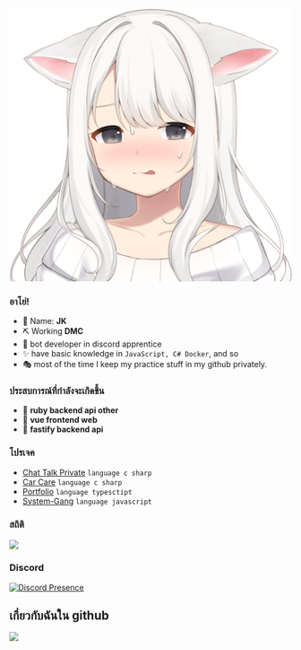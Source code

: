 <p align="center">
  <img src="11.png">
</p>

### อาโย่!

- 🍒 Name: **JK** 
- ⛏ Working  **DMC** 
- 🎨 bot developer in discord apprentice
- ✨ have basic knowledge in `JavaScript, C# Docker`, and so
- 🎭 most of the time I keep my practice stuff in my github privately.

### ประสบการณ์ที่กำลังจะเกิดขึ้น
- 🔭 **ruby backend api other**
- 🍞 **vue frontend web**
- 🍞 **fastify backend api**

### โปรเจค
- [Chat Talk Private](https://github.com/JKTheRipperTH/chat-g) `language c sharp`
- [Car Care](https://github.com/JKTheRipperTH/car-care) `language c sharp`
- [Portfolio](https://github.com/JKTheRipperTH/car-care) `language typesctipt`
- [System-Gang](https://github.com/JKTheRipperTH/System-Gang) `language javascript`


### สถิติ
<a href="https://github.com/JKTheRipperTH/">
      <img align="center" src="https://github-readme-stats.vercel.app/api?username=JKTheRipperTH&show_icons=true&theme=algolia" />
</a>

### Discord
[![Discord Presence](https://lanyard.cnrad.dev/api/800312400905633802)](https://discord.com/users/800312400905633802)



## เกี่ยวกับฉันใน github
![](https://github-readme-streak-stats.herokuapp.com/?user=JKTheRipperTH&show_icons=true&hide_border=true&theme=algolia&icon_color=0000ff)
